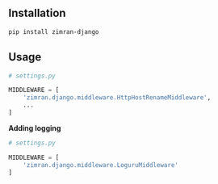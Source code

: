 ## Installation

```bash
pip install zimran-django
```

## Usage

```python
# settings.py

MIDDLEWARE = [
    'zimran.django.middleware.HttpHostRenameMiddleware',
    ...
]
```

**Adding logging**

```python
# settings.py

MIDDLEWARE = [
    'zimran.django.middleware.LoguruMiddleware'
]

```
